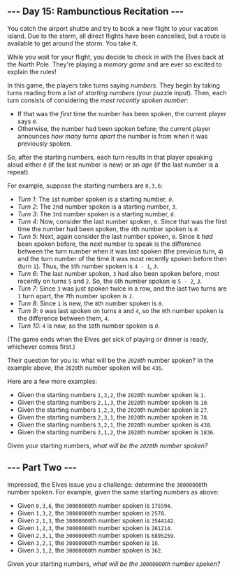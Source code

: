 
## --- Day 15: Rambunctious Recitation ---

You catch the airport shuttle and try to book a new flight to your vacation island. Due to the storm, all direct flights have been cancelled, but a route is available to get around the storm. You take it.

While you wait for your flight, you decide to check in with the Elves back at the North Pole. They're playing a  _memory game_  and are  ever so excited  to explain the rules!

In this game, the players take turns saying  _numbers_. They begin by taking turns reading from a list of  _starting numbers_  (your puzzle input). Then, each turn consists of considering the  _most recently spoken number_:

-   If that was the  _first_  time the number has been spoken, the current player says  _`0`_.
-   Otherwise, the number had been spoken before; the current player announces  _how many turns apart_  the number is from when it was previously spoken.

So, after the starting numbers, each turn results in that player speaking aloud either  _`0`_  (if the last number is new) or an  _age_  (if the last number is a repeat).

For example, suppose the starting numbers are  `0,3,6`:

-   _Turn 1_: The  `1`st number spoken is a starting number,  _`0`_.
-   _Turn 2_: The  `2`nd number spoken is a starting number,  _`3`_.
-   _Turn 3_: The  `3`rd number spoken is a starting number,  _`6`_.
-   _Turn 4_: Now, consider the last number spoken,  `6`. Since that was the first time the number had been spoken, the  `4`th number spoken is  _`0`_.
-   _Turn 5_: Next, again consider the last number spoken,  `0`. Since it  _had_  been spoken before, the next number to speak is the difference between the turn number when it was last spoken (the previous turn,  `4`) and the turn number of the time it was most recently spoken before then (turn  `1`). Thus, the  `5`th number spoken is  `4 - 1`,  _`3`_.
-   _Turn 6_: The last number spoken,  `3`  had also been spoken before, most recently on turns  `5`  and  `2`. So, the  `6`th number spoken is  `5 - 2`,  _`3`_.
-   _Turn 7_: Since  `3`  was just spoken twice in a row, and the last two turns are  `1`  turn apart, the  `7`th number spoken is  _`1`_.
-   _Turn 8_: Since  `1`  is new, the  `8`th number spoken is  _`0`_.
-   _Turn 9_:  `0`  was last spoken on turns  `8`  and  `4`, so the  `9`th number spoken is the difference between them,  _`4`_.
-   _Turn 10_:  `4`  is new, so the  `10`th number spoken is  _`0`_.

(The game ends when the Elves get sick of playing or dinner is ready, whichever comes first.)

Their question for you is: what will be the  _`2020`th_  number spoken? In the example above, the  `2020`th number spoken will be  `436`.

Here are a few more examples:

-   Given the starting numbers  `1,3,2`, the  `2020`th number spoken is  `1`.
-   Given the starting numbers  `2,1,3`, the  `2020`th number spoken is  `10`.
-   Given the starting numbers  `1,2,3`, the  `2020`th number spoken is  `27`.
-   Given the starting numbers  `2,3,1`, the  `2020`th number spoken is  `78`.
-   Given the starting numbers  `3,2,1`, the  `2020`th number spoken is  `438`.
-   Given the starting numbers  `3,1,2`, the  `2020`th number spoken is  `1836`.

Given your starting numbers,  _what will be the  `2020`th number spoken?_

## --- Part Two ---

Impressed, the Elves issue you a challenge: determine the  `30000000`th number spoken. For example, given the same starting numbers as above:

-   Given  `0,3,6`, the  `30000000`th number spoken is  `175594`.
-   Given  `1,3,2`, the  `30000000`th number spoken is  `2578`.
-   Given  `2,1,3`, the  `30000000`th number spoken is  `3544142`.
-   Given  `1,2,3`, the  `30000000`th number spoken is  `261214`.
-   Given  `2,3,1`, the  `30000000`th number spoken is  `6895259`.
-   Given  `3,2,1`, the  `30000000`th number spoken is  `18`.
-   Given  `3,1,2`, the  `30000000`th number spoken is  `362`.

Given your starting numbers,  _what will be the  `30000000`th number spoken?_